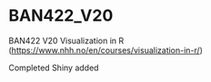 # BAN422_V20
BAN422 V20 Visualization in R
(https://www.nhh.no/en/courses/visualization-in-r/)

Completed
Shiny added
